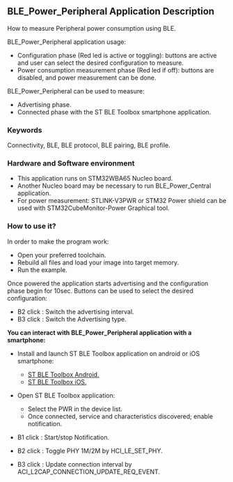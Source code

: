 ## __BLE_Power_Peripheral Application Description__

How to measure Peripheral power consumption using BLE.  

BLE_Power_Peripheral application usage:  

 - Configuration phase (Red led is active or toggling): buttons are active and user can select the desired configuration to measure.  
 - Power consumption measurement phase (Red led if off): buttons are disabled, and power measurement can be done.  

 BLE_Power_Peripheral can be used to measure:  

 - Advertising phase.  
 - Connected phase with the ST BLE Toolbox smartphone application.  

### __Keywords__

Connectivity, BLE, BLE protocol, BLE pairing, BLE profile.  

### __Hardware and Software environment__

  - This application runs on STM32WBA65 Nucleo board.  
  - Another Nucleo board may be necessary to run BLE_Power_Central application.  
  - For power measurement: STLINK-V3PWR or STM32 Power shield can be used with STM32CubeMonitor-Power Graphical tool.  

### __How to use it?__

In order to make the program work:  

 - Open your preferred toolchain.  
 - Rebuild all files and load your image into target memory.  
 - Run the example.  
 
Once powered the application starts advertising and the configuration phase begin for 10sec. Buttons can be used to select the desired configuration:  

- B2 click : Switch the advertising interval.  
- B3 click : Switch the Advertising type.  
 
 __You can interact with BLE_Power_Peripheral application with a smartphone:__  

 - Install and launch ST BLE Toolbox application on android or iOS smartphone:  
   - <a href="https://play.google.com/store/apps/details?id=com.st.dit.stbletoolbox"> ST BLE Toolbox Android.</a>  
   - <a href="https://apps.apple.com/us/app/st-ble-toolbox/id1531295550"> ST BLE Toolbox iOS.</a>  

 - Open ST BLE Toolbox application:  
   - Select the PWR in the device list.  
   - Once connected, service and characteristics discovered; enable notification.  

- B1 click : Start/stop Notification.  
- B2 click : Toggle PHY 1M/2M by HCI_LE_SET_PHY.  
- B3 click : Update connection interval by ACI_L2CAP_CONNECTION_UPDATE_REQ_EVENT.  
